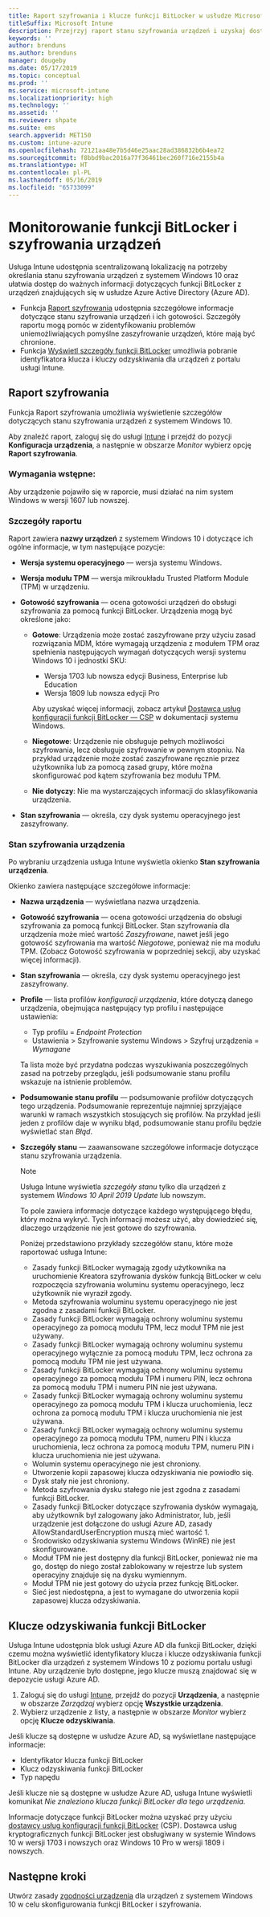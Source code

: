 ```yaml
---
title: Raport szyfrowania i klucze funkcji BitLocker w usłudze Microsoft Intune
titleSuffix: Microsoft Intune
description: Przejrzyj raport stanu szyfrowania urządzeń i uzyskaj dostęp do kluczy odzyskiwania funkcji BitLocker z poziomu portalu usługi Microsoft Intune.
keywords: ''
author: brenduns
ms.author: brenduns
manager: dougeby
ms.date: 05/17/2019
ms.topic: conceptual
ms.prod: ''
ms.service: microsoft-intune
ms.localizationpriority: high
ms.technology: ''
ms.assetid: ''
ms.reviewer: shpate
ms.suite: ems
search.appverid: MET150
ms.custom: intune-azure
ms.openlocfilehash: 72121aa48e7b5d46e25aac28ad386832b6b4ea72
ms.sourcegitcommit: f8bbd9bac2016a77f36461bec260f716e2155b4a
ms.translationtype: HT
ms.contentlocale: pl-PL
ms.lasthandoff: 05/16/2019
ms.locfileid: "65733099"
---
```

# <a name="monitor-bitlocker-and-device-encryption"></a>Monitorowanie funkcji BitLocker i szyfrowania urządzeń  
Usługa Intune udostępnia scentralizowaną lokalizację na potrzeby określania stanu szyfrowania urządzeń z systemem Windows 10 oraz ułatwia dostęp do ważnych informacji dotyczących funkcji BitLocker z urządzeń znajdujących się w usłudze Azure Active Directory (Azure AD).  

- Funkcja [Raport szyfrowania](#encryption-report) udostępnia szczegółowe informacje dotyczące stanu szyfrowania urządzeń i ich gotowości. Szczegóły raportu mogą pomóc w zidentyfikowaniu problemów uniemożliwiających pomyślne zaszyfrowanie urządzeń, które mają być chronione.  
- Funkcja [Wyświetl szczegóły funkcji BitLocker](#bitlocker-recovery-keys) umożliwia pobranie identyfikatora klucza i kluczy odzyskiwania dla urządzeń z portalu usługi Intune.  

## <a name="encryption-report"></a>Raport szyfrowania
Funkcja Raport szyfrowania umożliwia wyświetlenie szczegółów dotyczących stanu szyfrowania urządzeń z systemem Windows 10.  

Aby znaleźć raport, zaloguj się do usługi [Intune](https://aka.ms/intuneportal) i przejdź do pozycji **Konfiguracja urządzenia**, a następnie w obszarze *Monitor* wybierz opcję **Raport szyfrowania**.  

### <a name="prerequisites"></a>Wymagania wstępne:
Aby urządzenie pojawiło się w raporcie, musi działać na nim system Windows w wersji 1607 lub nowszej.  

### <a name="report-details"></a>Szczegóły raportu
Raport zawiera **nazwy urządzeń** z systemem Windows 10 i dotyczące ich ogólne informacje, w tym następujące pozycje:  
- **Wersja systemu operacyjnego** — wersja systemu Windows.  
- **Wersja modułu TPM** — wersja mikroukładu Trusted Platform Module (TPM) w urządzeniu.  
- **Gotowość szyfrowania** — ocena gotowości urządzeń do obsługi szyfrowania za pomocą funkcji BitLocker. Urządzenia mogą być określone jako:
  - **Gotowe**: Urządzenia może zostać zaszyfrowane przy użyciu zasad rozwiązania MDM, które wymagają urządzenia z modułem TPM oraz spełnienia następujących wymagań dotyczących wersji systemu Windows 10 i jednostki SKU:
    - Wersja 1703 lub nowsza edycji Business, Enterprise lub Education
    - Wersja 1809 lub nowsza edycji Pro  
  
    Aby uzyskać więcej informacji, zobacz artykuł [Dostawca usług konfiguracji funkcji BitLocker — CSP](https://docs.microsoft.com/windows/client-management/mdm/bitlocker-csp) w dokumentacji systemu Windows.  

  - **Niegotowe**: Urządzenie nie obsługuje pełnych możliwości szyfrowania, lecz obsługuje szyfrowanie w pewnym stopniu. Na przykład urządzenie może zostać zaszyfrowane ręcznie przez użytkownika lub za pomocą zasad grupy, które można skonfigurować pod kątem szyfrowania bez modułu TPM.
  - **Nie dotyczy**: Nie ma wystarczających informacji do sklasyfikowania urządzenia.  

- **Stan szyfrowania** — określa, czy dysk systemu operacyjnego jest zaszyfrowany.  


### <a name="device-encryption-status"></a>Stan szyfrowania urządzenia
Po wybraniu urządzenia usługa Intune wyświetla okienko **Stan szyfrowania urządzenia**.

Okienko zawiera następujące szczegółowe informacje:  
- **Nazwa urządzenia** — wyświetlana nazwa urządzenia.  
- **Gotowość szyfrowania** — ocena gotowości urządzenia do obsługi szyfrowania za pomocą funkcji BitLocker. Stan szyfrowania dla urządzenia może mieć wartość *Zaszyfrowane*, nawet jeśli jego gotowość szyfrowania ma wartość *Niegotowe*, ponieważ nie ma modułu TPM. (Zobacz Gotowość szyfrowania w poprzedniej sekcji, aby uzyskać więcej informacji).
- **Stan szyfrowania** — określa, czy dysk systemu operacyjnego jest zaszyfrowany.  
- **Profile** — lista profilów *konfiguracji urządzenia*, które dotyczą danego urządzenia, obejmująca następujący typ profilu i następujące ustawienia:  
  - Typ profilu = *Endpoint Protection*  
  - Ustawienia > Szyfrowanie systemu Windows > Szyfruj urządzenia = *Wymagane*  

  Ta lista może być przydatna podczas wyszukiwania poszczególnych zasad na potrzeby przeglądu, jeśli podsumowanie stanu profilu wskazuje na istnienie problemów.  

- **Podsumowanie stanu profilu** — podsumowanie profilów dotyczących tego urządzenia. Podsumowanie reprezentuje najmniej sprzyjające warunki w ramach wszystkich stosujących się profilów. Na przykład jeśli jeden z profilów daje w wyniku błąd, podsumowanie stanu profilu będzie wyświetlać stan *Błąd*.  
- **Szczegóły stanu** — zaawansowane szczegółowe informacje dotyczące stanu szyfrowania urządzenia. 
  > [!NOTE]  
  > Usługa Intune wyświetla *szczegóły stanu* tylko dla urządzeń z systemem *Windows 10 April 2019 Update* lub nowszym.
  
  To pole zawiera informacje dotyczące każdego występującego błędu, który można wykryć. Tych informacji możesz użyć, aby dowiedzieć się, dlaczego urządzenie nie jest gotowe do szyfrowania.  

  Poniżej przedstawiono przykłady szczegółów stanu, które może raportować usługa Intune:  

   - Zasady funkcji BitLocker wymagają zgody użytkownika na uruchomienie Kreatora szyfrowania dysków funkcją BitLocker w celu rozpoczęcia szyfrowania woluminu systemu operacyjnego, lecz użytkownik nie wyraził zgody.  
   - Metoda szyfrowania woluminu systemu operacyjnego nie jest zgodna z zasadami funkcji BitLocker.  
   - Zasady funkcji BitLocker wymagają ochrony woluminu systemu operacyjnego za pomocą modułu TPM, lecz moduł TPM nie jest używany.  
   - Zasady funkcji BitLocker wymagają ochrony woluminu systemu operacyjnego wyłącznie za pomocą modułu TPM, lecz ochrona za pomocą modułu TPM nie jest używana.  
   - Zasady funkcji BitLocker wymagają ochrony woluminu systemu operacyjnego za pomocą modułu TPM i numeru PIN, lecz ochrona za pomocą modułu TPM i numeru PIN nie jest używana.  
   - Zasady funkcji BitLocker wymagają ochrony woluminu systemu operacyjnego za pomocą modułu TPM i klucza uruchomienia, lecz ochrona za pomocą modułu TPM i klucza uruchomienia nie jest używana.  
   - Zasady funkcji BitLocker wymagają ochrony woluminu systemu operacyjnego za pomocą modułu TPM, numeru PIN i klucza uruchomienia, lecz ochrona za pomocą modułu TPM, numeru PIN i klucza uruchomienia nie jest używana.  
   - Wolumin systemu operacyjnego nie jest chroniony.  
   - Utworzenie kopii zapasowej klucza odzyskiwania nie powiodło się.  
   - Dysk stały nie jest chroniony.  
   - Metoda szyfrowania dysku stałego nie jest zgodna z zasadami funkcji BitLocker.  
   - Zasady funkcji BitLocker dotyczące szyfrowania dysków wymagają, aby użytkownik był zalogowany jako Administrator, lub, jeśli urządzenie jest dołączone do usługi Azure AD, zasady AllowStandardUserEncryption muszą mieć wartość 1.  
   - Środowisko odzyskiwania systemu Windows (WinRE) nie jest skonfigurowane.  
   - Moduł TPM nie jest dostępny dla funkcji BitLocker, ponieważ nie ma go, dostęp do niego został zablokowany w rejestrze lub system operacyjny znajduje się na dysku wymiennym.  
   - Moduł TPM nie jest gotowy do użycia przez funkcję BitLocker.  
   - Sieć jest niedostępna, a jest to wymagane do utworzenia kopii zapasowej klucza odzyskiwania.  

## <a name="bitlocker-recovery-keys"></a>Klucze odzyskiwania funkcji BitLocker
Usługa Intune udostępnia blok usługi Azure AD dla funkcji BitLocker, dzięki czemu można wyświetlić identyfikatory klucza i klucze odzyskiwania funkcji BitLocker dla urządzeń z systemem Windows 10 z poziomu portalu usługi Intune.  Aby urządzenie było dostępne, jego klucze muszą znajdować się w depozycie usługi Azure AD. 
1. Zaloguj się do usługi [Intune](https://aka.ms/intuneportal), przejdź do pozycji **Urządzenia**, a następnie w obszarze *Zarządzaj* wybierz opcję **Wszystkie urządzenia**.
2. Wybierz urządzenie z listy, a następnie w obszarze *Monitor* wybierz opcję **Klucze odzyskiwania**.  
  
Jeśli klucze są dostępne w usłudze Azure AD, są wyświetlane następujące informacje:
- Identyfikator klucza funkcji BitLocker
- Klucz odzyskiwania funkcji BitLocker
- Typ napędu  

Jeśli klucze nie są dostępne w usłudze Azure AD, usługa Intune wyświetli komunikat *Nie znaleziono klucza funkcji BitLocker dla tego urządzenia*.  

Informacje dotyczące funkcji BitLocker można uzyskać przy użyciu [dostawcy usług konfiguracji funkcji BitLocker](https://docs.microsoft.com/windows/client-management/mdm/bitlocker-csp) (CSP). Dostawca usług kryptograficznych funkcji BitLocker jest obsługiwany w systemie Windows 10 w wersji 1703 i nowszych oraz Windows 10 Pro w wersji 1809 i nowszych. 

## <a name="next-steps"></a>Następne kroki
Utwórz zasady [zgodności urządzenia](compliance-policy-create-windows.md) dla urządzeń z systemem Windows 10 w celu skonfigurowania funkcji BitLocker i szyfrowania.
